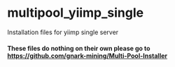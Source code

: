 # multipool_yiimp_single
Installation files for yiimp single server

#### These files do nothing on their own please go to https://github.com/gnark-mining/Multi-Pool-Installer
